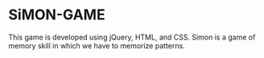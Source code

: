 # SiMON-GAME
This game is developed using jQuery, HTML, and CSS. Simon is a game of memory skill in which we have to memorize patterns. 
